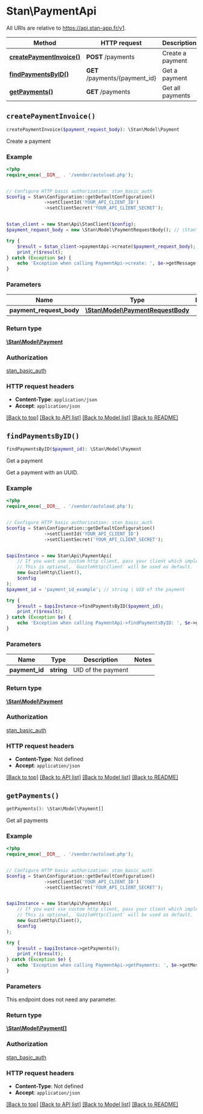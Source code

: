 # Stan\PaymentApi

All URIs are relative to https://api.stan-app.fr/v1.

Method | HTTP request | Description
------------- | ------------- | -------------
[**createPaymentInvoice()**](PaymentApi.md#createPaymentInvoice) | **POST** /payments | Create a payment
[**findPaymentsByID()**](PaymentApi.md#findPaymentsByID) | **GET** /payments/{payment_id} | Get a payment
[**getPayments()**](PaymentApi.md#getPayments) | **GET** /payments | Get all payments


## `createPaymentInvoice()`

```php
createPaymentInvoice($payment_request_body): \Stan\Model\Payment
```

Create a payment

### Example

```php
<?php
require_once(__DIR__ . '/vendor/autoload.php');


// Configure HTTP basic authorization: stan_basic_auth
$config = Stan\Configuration::getDefaultConfiguration()
              ->setClientId('YOUR_API_CLIENT_ID')
              ->setClientSecret('YOUR_API_CLIENT_SECRET');


$stan_client = new Stan\Api\StanClient($config);
$payment_request_body = new \Stan\Model\PaymentRequestBody(); // \Stan\Model\PaymentRequestBody

try {
    $result = $stan_client->paymentApi->create($payment_request_body);
    print_r($result);
} catch (Exception $e) {
    echo 'Exception when calling PaymentApi->create: ', $e->getMessage(), PHP_EOL;
}
```

### Parameters

Name | Type | Description  | Notes
------------- | ------------- | ------------- | -------------
 **payment_request_body** | [**\Stan\Model\PaymentRequestBody**](../Model/PaymentRequestBody.md)|  | [optional]

### Return type

[**\Stan\Model\Payment**](../Model/Payment.md)

### Authorization

[stan_basic_auth](../../README.md#stan_basic_auth)

### HTTP request headers

- **Content-Type**: `application/json`
- **Accept**: `application/json`

[[Back to top]](#) [[Back to API list]](../../README.md#endpoints)
[[Back to Model list]](../../README.md#models)
[[Back to README]](../../README.md)

## `findPaymentsByID()`

```php
findPaymentsByID($payment_id): \Stan\Model\Payment
```

Get a payment

Get a payment with an UUID.

### Example

```php
<?php
require_once(__DIR__ . '/vendor/autoload.php');


// Configure HTTP basic authorization: stan_basic_auth
$config = Stan\Configuration::getDefaultConfiguration()
              ->setClientId('YOUR_API_CLIENT_ID')
              ->setClientSecret('YOUR_API_CLIENT_SECRET');


$apiInstance = new Stan\Api\PaymentApi(
    // If you want use custom http client, pass your client which implements `GuzzleHttp\ClientInterface`.
    // This is optional, `GuzzleHttp\Client` will be used as default.
    new GuzzleHttp\Client(),
    $config
);
$payment_id = 'payment_id_example'; // string | UID of the payment

try {
    $result = $apiInstance->findPaymentsByID($payment_id);
    print_r($result);
} catch (Exception $e) {
    echo 'Exception when calling PaymentApi->findPaymentsByID: ', $e->getMessage(), PHP_EOL;
}
```

### Parameters

Name | Type | Description  | Notes
------------- | ------------- | ------------- | -------------
 **payment_id** | **string**| UID of the payment |

### Return type

[**\Stan\Model\Payment**](../Model/Payment.md)

### Authorization

[stan_basic_auth](../../README.md#stan_basic_auth)

### HTTP request headers

- **Content-Type**: Not defined
- **Accept**: `application/json`

[[Back to top]](#) [[Back to API list]](../../README.md#endpoints)
[[Back to Model list]](../../README.md#models)
[[Back to README]](../../README.md)

## `getPayments()`

```php
getPayments(): \Stan\Model\Payment[]
```

Get all payments

### Example

```php
<?php
require_once(__DIR__ . '/vendor/autoload.php');


// Configure HTTP basic authorization: stan_basic_auth
$config = Stan\Configuration::getDefaultConfiguration()
              ->setClientId('YOUR_API_CLIENT_ID')
              ->setClientSecret('YOUR_API_CLIENT_SECRET');


$apiInstance = new Stan\Api\PaymentApi(
    // If you want use custom http client, pass your client which implements `GuzzleHttp\ClientInterface`.
    // This is optional, `GuzzleHttp\Client` will be used as default.
    new GuzzleHttp\Client(),
    $config
);

try {
    $result = $apiInstance->getPayments();
    print_r($result);
} catch (Exception $e) {
    echo 'Exception when calling PaymentApi->getPayments: ', $e->getMessage(), PHP_EOL;
}
```

### Parameters

This endpoint does not need any parameter.

### Return type

[**\Stan\Model\Payment[]**](../Model/Payment.md)

### Authorization

[stan_basic_auth](../../README.md#stan_basic_auth)

### HTTP request headers

- **Content-Type**: Not defined
- **Accept**: `application/json`

[[Back to top]](#) [[Back to API list]](../../README.md#endpoints)
[[Back to Model list]](../../README.md#models)
[[Back to README]](../../README.md)
